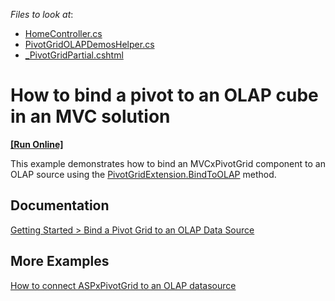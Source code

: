 
*Files to look at*:

* [HomeController.cs](./CS/MvcApplication1/Controllers/HomeController.cs)
* [PivotGridOLAPDemosHelper.cs](./CS/MvcApplication1/Helpers/PivotGridOLAPDemosHelper.cs)
* [_PivotGridPartial.cshtml](./CS/MvcApplication1/Views/Home/_PivotGridPartial.cshtml)
<!-- default file list end -->
# How to bind a pivot to an OLAP cube in an MVC solution
<!-- run online -->
**[[Run Online]](https://codecentral.devexpress.com/t433378/)**
<!-- run online end -->

This example demonstrates how to bind an MVCxPivotGrid component to an OLAP source using the [PivotGridExtension.BindToOLAP](https://docs.devexpress.com/AspNetMvc/DevExpress.Web.Mvc.PivotGridExtension.BindToOLAP(System.String)) method. 

## Documentation

[Getting Started > Bind a Pivot Grid to an OLAP Data Source](https://docs.devexpress.com/AspNetMvc/115624/components/pivot-grid/getting-started/lesson-2-bind-a-pivot-grid-to-an-olap-data-source)

## More Examples 
[How to connect ASPxPivotGrid to an OLAP datasource](https://github.com/DevExpress-Examples/how-to-connect-aspxpivotgrid-to-an-olap-datasource-t344653)





